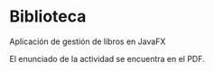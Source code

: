 # Biblioteca

Aplicación de gestión de libros en JavaFX

El enunciado de la actividad se encuentra en el PDF.
